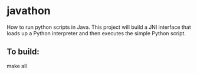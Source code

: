 # javathon
How to run python scripts in Java.  This project will build a JNI interface that loads up a Python interpreter and then executes the simple Python script.


## To build:
  make all
